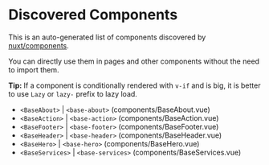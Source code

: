 # Discovered Components

This is an auto-generated list of components discovered by [nuxt/components](https://github.com/nuxt/components).

You can directly use them in pages and other components without the need to import them.

**Tip:** If a component is conditionally rendered with `v-if` and is big, it is better to use `Lazy` or `lazy-` prefix to lazy load.

- `<BaseAbout>` | `<base-about>` (components/BaseAbout.vue)
- `<BaseAction>` | `<base-action>` (components/BaseAction.vue)
- `<BaseFooter>` | `<base-footer>` (components/BaseFooter.vue)
- `<BaseHeader>` | `<base-header>` (components/BaseHeader.vue)
- `<BaseHero>` | `<base-hero>` (components/BaseHero.vue)
- `<BaseServices>` | `<base-services>` (components/BaseServices.vue)
